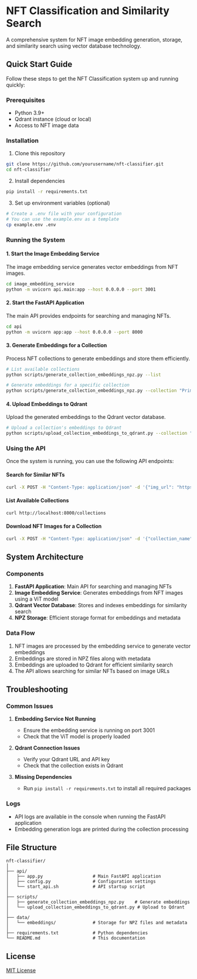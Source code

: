 # NFT Classification and Similarity Search

A comprehensive system for NFT image embedding generation, storage, and similarity search using vector database technology.

## Quick Start Guide

Follow these steps to get the NFT Classification system up and running quickly:

### Prerequisites

- Python 3.9+
- Qdrant instance (cloud or local)
- Access to NFT image data

### Installation

1. Clone this repository
```bash
git clone https://github.com/yourusername/nft-classifier.git
cd nft-classifier
```

2. Install dependencies
```bash
pip install -r requirements.txt
```

3. Set up environment variables (optional)
```bash
# Create a .env file with your configuration
# You can use the example.env as a template
cp example.env .env
```

### Running the System

#### 1. Start the Image Embedding Service

The image embedding service generates vector embeddings from NFT images.

```bash
cd image_embedding_service
python -m uvicorn api.main:app --host 0.0.0.0 --port 3001
```

#### 2. Start the FastAPI Application

The main API provides endpoints for searching and managing NFTs.

```bash
cd api
python -m uvicorn app:app --host 0.0.0.0 --port 8000
```

#### 3. Generate Embeddings for a Collection

Process NFT collections to generate embeddings and store them efficiently.

```bash
# List available collections
python scripts/generate_collection_embeddings_npz.py --list

# Generate embeddings for a specific collection
python scripts/generate_collection_embeddings_npz.py --collection "Prime Machin"
```

#### 4. Upload Embeddings to Qdrant

Upload the generated embeddings to the Qdrant vector database.

```bash
# Upload a collection's embeddings to Qdrant
python scripts/upload_collection_embeddings_to_qdrant.py --collection "Prime Machin"
```

### Using the API

Once the system is running, you can use the following API endpoints:

#### Search for Similar NFTs

```bash
curl -X POST -H "Content-Type: application/json" -d '{"img_url": "https://example.com/nft-image.jpg", "top_k": 5, "threshold": 0.7}' http://localhost:8000/search
```

#### List Available Collections

```bash
curl http://localhost:8000/collections
```

#### Download NFT Images for a Collection

```bash
curl -X POST -H "Content-Type: application/json" -d '{"collection_name": "Prime Machin", "limit": 10}' http://localhost:8000/download
```

## System Architecture

### Components

1. **FastAPI Application**: Main API for searching and managing NFTs
2. **Image Embedding Service**: Generates embeddings from NFT images using a ViT model
3. **Qdrant Vector Database**: Stores and indexes embeddings for similarity search
4. **NPZ Storage**: Efficient storage format for embeddings and metadata

### Data Flow

1. NFT images are processed by the embedding service to generate vector embeddings
2. Embeddings are stored in NPZ files along with metadata
3. Embeddings are uploaded to Qdrant for efficient similarity search
4. The API allows searching for similar NFTs based on image URLs

## Troubleshooting

### Common Issues

1. **Embedding Service Not Running**
   - Ensure the embedding service is running on port 3001
   - Check that the ViT model is properly loaded

2. **Qdrant Connection Issues**
   - Verify your Qdrant URL and API key
   - Check that the collection exists in Qdrant

3. **Missing Dependencies**
   - Run `pip install -r requirements.txt` to install all required packages

### Logs

- API logs are available in the console when running the FastAPI application
- Embedding generation logs are printed during the collection processing

## File Structure

```
nft-classifier/
│
├── api/
│   ├── app.py                   # Main FastAPI application
│   ├── config.py                # Configuration settings
│   └── start_api.sh             # API startup script
│
├── scripts/
│   ├── generate_collection_embeddings_npz.py    # Generate embeddings
│   └── upload_collection_embeddings_to_qdrant.py # Upload to Qdrant
│
├── data/
│   └── embeddings/              # Storage for NPZ files and metadata
│
├── requirements.txt             # Python dependencies
└── README.md                    # This documentation
```

## License

[MIT License](LICENSE)
